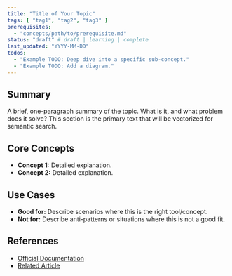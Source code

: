 ```yaml
---
title: "Title of Your Topic"
tags: [ "tag1", "tag2", "tag3" ]
prerequisites:
  - "concepts/path/to/prerequisite.md"
status: "draft" # draft | learning | complete
last_updated: "YYYY-MM-DD"
todos:
  - "Example TODO: Deep dive into a specific sub-concept."
  - "Example TODO: Add a diagram."
---
```


## Summary

A brief, one-paragraph summary of the topic. What is it, and what problem does it solve? This section is the primary text that will be vectorized for semantic search.

## Core Concepts

-   **Concept 1:** Detailed explanation.
-   **Concept 2:** Detailed explanation.

## Use Cases

-   **Good for:** Describe scenarios where this is the right tool/concept.
-   **Not for:** Describe anti-patterns or situations where this is not a good fit.

## References

-   [Official Documentation](http://example.com)
-   [Related Article](http://example.com)
